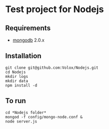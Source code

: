 # Test project for Nodejs

## Requirements
* [mongodb](http://www.mongodb.org/) 2.0.x

## Installation
	git clone git@github.com:Volox/Nodejs.git
	cd Nodejs
	mkdir logs
	mkdir data
	npm install -d

## To run
	cd *Nodejs folder*
	mongod -f config/mongo-node.conf &
	node server.js